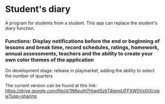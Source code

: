 Student's diary 
=====================

A program for students from a student. This app can replace the student's diary function. 

### Functions: Display notifications before the end or beginning of lessons and break time, record schedules, ratings, homework, annual assessments, teachers and the ability to create your own color themes of the application

On development stage: release in playmarket, adding the ability to select the number of quarters

The current version can be found at this link: https://drive.google.com/file/d/1NKeulH7HjqqlSzkT4temiUFFXW0Vx0tX/view?usp=sharing
